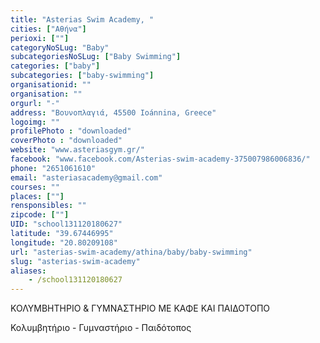 ```yaml
---
title: "Asterias Swim Academy, "
cities: ["Αθήνα"]
perioxi: [""]
categoryNoSLug: "Baby"
subcategoriesNoSLug: ["Baby Swimming"]
categories: ["baby"]
subcategories: ["baby-swimming"]
organisationid: ""
organisation: ""
orgurl: "-"
address: "Βουνοπλαγιά, 45500 Ioánnina, Greece"
logoimg: ""
profilePhoto : "downloaded"
coverPhoto : "downloaded"
website: "www.asteriasgym.gr/"
facebook: "www.facebook.com/Asterias-swim-academy-375007986006836/"
phone: "2651061610"
email: "asteriasacademy@gmail.com"
courses: ""
places: [""]
rensponsibles: ""
zipcode: [""]
UID: "school131120180627"
latitude: "39.67446995"
longitude: "20.80209108"
url: "asterias-swim-academy/athina/baby/baby-swimming"
slug: "asterias-swim-academy"
aliases:
    - /school131120180627
---
```



ΚΟΛΥΜΒΗΤΗΡΙΟ &amp; ΓΥΜΝΑΣΤΗΡΙΟ ΜΕ ΚΑΦΕ ΚΑΙ ΠΑΙΔΟΤΟΠΟ

Κολυμβητήριο - Γυμναστήριο - Παιδότοπος